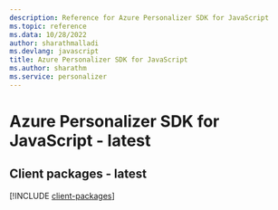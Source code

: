 ```yaml
---
description: Reference for Azure Personalizer SDK for JavaScript
ms.topic: reference
ms.data: 10/28/2022
author: sharathmalladi
ms.devlang: javascript
title: Azure Personalizer SDK for JavaScript
ms.author: sharathm
ms.service: personalizer
---
```

# Azure Personalizer SDK for JavaScript - latest

## Client packages - latest
[!INCLUDE [client-packages](personalizer-client-index.md)]
